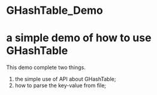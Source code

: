 # GHashTable_Demo
# a simple demo of how to use GHashTable

This demo complete two things.
1) the simple use of API about GHashTable;
2) how to parse the key-value from file;

